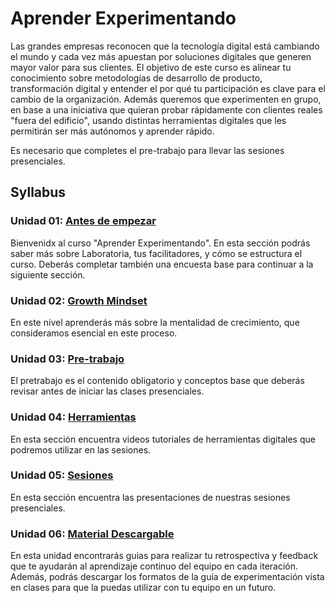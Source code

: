 # Aprender Experimentando

Las grandes empresas reconocen que la tecnología digital está cambiando el mundo
y cada vez más apuestan por soluciones digitales que generen mayor valor para
sus clientes. El objetivo de este curso es alinear tu conocimiento sobre
metodologías de desarrollo de producto, transformación digital y entender
el por qué tu participación es clave para el cambio de la organización.
Además queremos que experimenten en grupo, en base a una iniciativa que quieran
probar rápidamente con clientes reales "fuera del edificio", usando distintas
herramientas digitales que les permitirán ser más autónomos y aprender rápido.

Es necesario que completes el pre-trabajo para llevar las sesiones presenciales.

## Syllabus

### Unidad 01: [Antes de  empezar](01-antes-de-empezar)

Bienvenidx al curso "Aprender Experimentando". En esta sección podrás
saber más sobre Laboratoria, tus facilitadores, y cómo se estructura el curso.
Deberás completar también una encuesta base para continuar a la siguiente
sección.

### Unidad 02: [Growth Mindset](02-growth-mindset)

En este nivel aprenderás más sobre la mentalidad de crecimiento, que
consideramos esencial en este proceso.

### Unidad 03: [Pre-trabajo](03-pretrabajo)

El pretrabajo es el contenido obligatorio y conceptos base que deberás revisar
antes de iniciar las clases presenciales.

### Unidad 04: [Herramientas](04-herramientas)

En esta sección encuentra videos tutoriales de herramientas digitales que
podremos utilizar en las sesiones.

### Unidad 05: [Sesiones](05-sesiones)

En esta sección encuentra las presentaciones de nuestras sesiones presenciales.

### Unidad 06: [Material Descargable](06-material-descargable)

En esta unidad encontrarás guias para realizar tu retrospectiva y feedback que
te ayudarán al aprendizaje continuo del equipo en cada iteración. Además, podrás
descargar los formatos de la guía de experimentación vista en clases para que la
puedas utilizar con tu equipo en un futuro.
